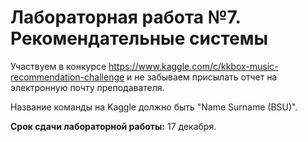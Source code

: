# Лабораторная работа №7. Рекомендательные системы

Участвуем в конкурсе https://www.kaggle.com/c/kkbox-music-recommendation-challenge и не забываем присылать отчет на электронную почту преподавателя.

Название команды на Kaggle должно быть "Name Surname (BSU)".

**Срок сдачи лабораторной работы:** 17 декабря.
